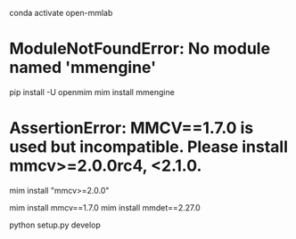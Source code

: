 conda activate open-mmlab

# ModuleNotFoundError: No module named 'mmengine'
pip install -U openmim
mim install mmengine
# AssertionError: MMCV==1.7.0 is used but incompatible. Please install mmcv>=2.0.0rc4, <2.1.0.
mim install "mmcv>=2.0.0"

mim install mmcv==1.7.0
mim install mmdet==2.27.0

python setup.py develop